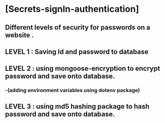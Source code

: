 # [Secrets-signIn-authentication]

## Different levels of security for passwords on a website .

## LEVEL 1 : Saving Id and password to database

## LEVEL 2 : using mongoose-encryption to encrypt password and save onto database.
### -(adding environment variables using dotenv package)

## LEVEL 3 : using md5 hashing package to hash password and save onto database.
